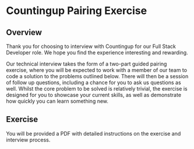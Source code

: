 # Countingup Pairing Exercise

## Overview

Thank you for choosing to interview with Countingup for our Full Stack Developer role. We hope you find the experience interesting and rewarding.

Our technical interview takes the form of a two-part guided pairing exercise, where you will be expected to work with a member of our team to code a solution to the problems outlined below. There will then be a session of follow up questions, including a chance for you to ask us questions as well. Whilst the core problem to be solved is relatively trivial, the exercise is designed for you to showcase your current skills, as well as demonstrate how quickly you can learn something new.

## Exercise

You will be provided a PDF with detailed instructions on the exercise and interview process.
